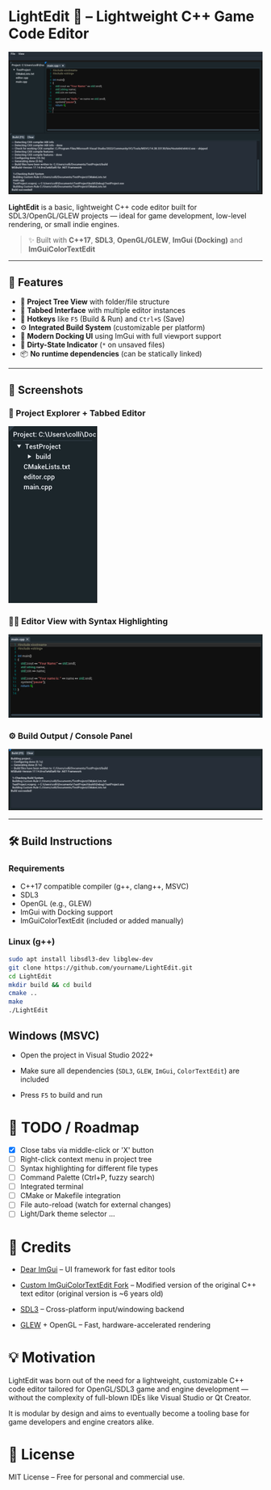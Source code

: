 # LightEdit 🌙 – Lightweight C++ Game Code Editor

![LightEdit](https://github.com/lul-v3/LightEdit/blob/main/github/img/LightEditPreview.png)

**LightEdit** is a basic, lightweight C++ code editor built for SDL3/OpenGL/GLEW projects — ideal for game development, low-level rendering, or small indie engines.

> ✨ Built with **C++17**, **SDL3**, **OpenGL/GLEW**, **ImGui (Docking)** and **ImGuiColorTextEdit**

---

## 🔧 Features

- 🌲 **Project Tree View** with folder/file structure
- 📄 **Tabbed Interface** with multiple editor instances
- 💾 **Hotkeys** like `F5` (Build & Run) and `Ctrl+S` (Save)
- ⚙️ **Integrated Build System** (customizable per platform)
- 🎨 **Modern Docking UI** using ImGui with full viewport support
- 🧠 **Dirty-State Indicator** (`*` on unsaved files)
- 📦 **No runtime dependencies** (can be statically linked)

---

## 📸 Screenshots


### 🧱 Project Explorer + Tabbed Editor  
![Project Explorer](https://github.com/lul-v3/LightEdit/blob/main/github/img/ProjectExplorer.png)

### 🧑‍💻 Editor View with Syntax Highlighting  
![Code Editor](https://github.com/lul-v3/LightEdit/blob/main/github/img/CodeEditor.png)

### ⚙️ Build Output / Console Panel  
![Build Output](https://github.com/lul-v3/LightEdit/blob/main/github/img/BuildOutput.png)

---

## 🛠️ Build Instructions

### Requirements

- C++17 compatible compiler (g++, clang++, MSVC)
- SDL3
- OpenGL (e.g., GLEW)
- ImGui with Docking support
- ImGuiColorTextEdit (included or added manually)

### Linux (g++)

```bash
sudo apt install libsdl3-dev libglew-dev
git clone https://github.com/yourname/LightEdit.git
cd LightEdit
mkdir build && cd build
cmake ..
make
./LightEdit
```
## Windows (MSVC)

- Open the project in Visual Studio 2022+

- Make sure all dependencies (``SDL3``, ``GLEW``, ``ImGui``, ``ColorTextEdit``) are included

- Press ``F5`` to build and run

# 🚧 TODO / Roadmap

- [x] Close tabs via middle-click or 'X' button
- [ ] Right-click context menu in project tree
- [ ] Syntax highlighting for different file types
- [ ] Command Palette (Ctrl+P, fuzzy search)
- [ ] Integrated terminal
- [ ] CMake or Makefile integration
- [ ] File auto-reload (watch for external changes)
- [ ] Light/Dark theme selector
...

# 🙏 Credits

- [Dear ImGui](https://github.com/ocornut/imgui) – UI framework for fast editor tools

- [Custom ImGuiColorTextEdit Fork](https://github.com/lul-v3/ImGuiColorTextEdit) – Modified version of the original C++ text editor (original version is ~6 years old)

- [SDL3](https://github.com/libsdl-org/SDL) – Cross-platform input/windowing backend

- [GLEW](https://glew.sourceforge.net/) + OpenGL – Fast, hardware-accelerated rendering

# 💡 Motivation

LightEdit was born out of the need for a lightweight, customizable C++ code editor tailored for OpenGL/SDL3 game and engine development — without the complexity of full-blown IDEs like Visual Studio or Qt Creator.

It is modular by design and aims to eventually become a tooling base for game developers and engine creators alike.

# 📜 License

MIT License – Free for personal and commercial use.